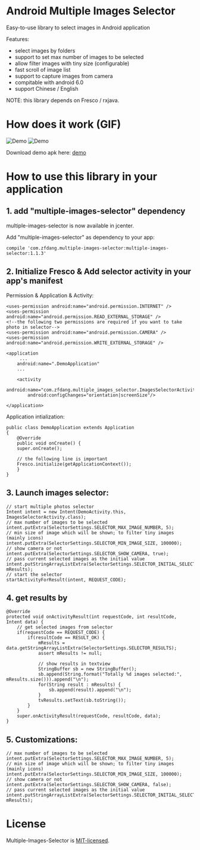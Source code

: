 # Android Multiple Images Selector

Easy-to-use library to select images in Android application

Features:

* select images by folders
* support to set max number of images to be selected
* allow filter images with tiny size (configurable)
* fast scroll of image list
* support to capture images from camera
* compitable with android 6.0
* support Chinese / English

NOTE: this library depends on Fresco / rxjava. 

# How does it work (GIF)
![Demo](demo.gif)   ![Demo](capture.gif)

Download demo apk here: [demo](multiple-images-selector-demo.apk)

# How to use this library in your application

## 1. add "multiple-images-selector" dependency

multiple-images-selector is now available in jcenter.

Add "multiple-images-selector" as dependency to your app:

    compile 'com.zfdang.multiple-images-selector:multiple-images-selector:1.1.3'


## 2. Initialize Fresco & Add selector activity in your app's manifest
Permission & Application & Activity:

    <uses-permission android:name="android.permission.INTERNET" />
    <uses-permission android:name="android.permission.READ_EXTERNAL_STORAGE" />
    <!--the following two permissions are required if you want to take photo in selector-->
    <uses-permission android:name="android.permission.CAMERA" />
    <uses-permission android:name="android.permission.WRITE_EXTERNAL_STORAGE" />
    
    <application
    	 ...
        android:name=".DemoApplication"
        ...
        
        <activity
            android:name="com.zfdang.multiple_images_selector.ImagesSelectorActivity"
            android:configChanges="orientation|screenSize"/>
        
	</application>

Application intialization:

	public class DemoApplication extends Application
	{
    	@Override
    	public void onCreate() {
        super.onCreate();

        // the following line is important
        Fresco.initialize(getApplicationContext());
    	}
	}
 


## 3. Launch images selector:

    // start multiple photos selector
    Intent intent = new Intent(DemoActivity.this, ImagesSelectorActivity.class);
    // max number of images to be selected
    intent.putExtra(SelectorSettings.SELECTOR_MAX_IMAGE_NUMBER, 5);
    // min size of image which will be shown; to filter tiny images (mainly icons)
    intent.putExtra(SelectorSettings.SELECTOR_MIN_IMAGE_SIZE, 100000);
    // show camera or not
    intent.putExtra(SelectorSettings.SELECTOR_SHOW_CAMERA, true);
    // pass current selected images as the initial value
    intent.putStringArrayListExtra(SelectorSettings.SELECTOR_INITIAL_SELECTED_LIST, mResults);
    // start the selector
    startActivityForResult(intent, REQUEST_CODE);


## 4. get results by
    @Override
    protected void onActivityResult(int requestCode, int resultCode, Intent data) {
        // get selected images from selector
        if(requestCode == REQUEST_CODE) {
            if(resultCode == RESULT_OK) {
                mResults = data.getStringArrayListExtra(SelectorSettings.SELECTOR_RESULTS);
                assert mResults != null;

                // show results in textview
                StringBuffer sb = new StringBuffer();
                sb.append(String.format("Totally %d images selected:", mResults.size())).append("\n");
                for(String result : mResults) {
                    sb.append(result).append("\n");
                }
                tvResults.setText(sb.toString());
            }
        }
        super.onActivityResult(requestCode, resultCode, data);
    }


## 5. Customizations:

    // max number of images to be selected
    intent.putExtra(SelectorSettings.SELECTOR_MAX_IMAGE_NUMBER, 5);
    // min size of image which will be shown; to filter tiny images (mainly icons)
    intent.putExtra(SelectorSettings.SELECTOR_MIN_IMAGE_SIZE, 100000);
    // show camera or not
    intent.putExtra(SelectorSettings.SELECTOR_SHOW_CAMERA, false);
    // pass current selected images as the initial value
    intent.putStringArrayListExtra(SelectorSettings.SELECTOR_INITIAL_SELECTED_LIST, mResults);


# License

Multiple-Images-Selector is [MIT-licensed](LICENSE).